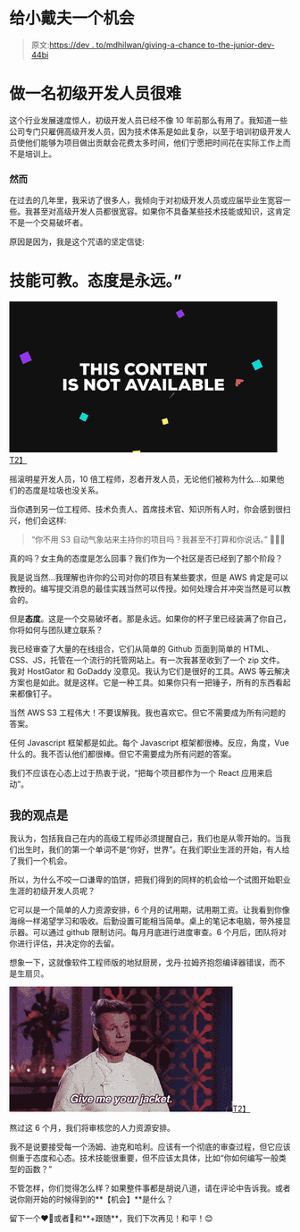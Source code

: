 # 给小戴夫一个机会

> 原文:[https://dev . to/mdhilwan/giving-a-chance to-the-junior-dev-44bi](https://dev.to/mdhilwan/giving-a-chance-to-the-junior-dev-44bi)

# 做一名初级开发人员很难

这个行业发展速度惊人，初级开发人员已经不像 10 年前那么有用了。我知道一些公司专门只雇佣高级开发人员，因为技术体系是如此复杂，以至于培训初级开发人员使他们能够为项目做出贡献会花费太多时间，他们宁愿把时间花在实际工作上而不是培训上。

### [](#however)然而

在过去的几年里，我采访了很多人，我倾向于对初级开发人员或应届毕业生宽容一些。我甚至对高级开发人员都很宽容。如果你不具备某些技术技能或知识，这肯定不是一个交易破坏者。

原因是因为，我是这个咒语的坚定信徒:

# **技能**可教。**态度**是永远。”

[![](img/f4e87fc24c7c0fa77e5fbc4f88221b0c.png)T2】](https://i.giphy.com/media/l2JJHgjz1uaEncXew/giphy.gif)

摇滚明星开发人员，10 倍工程师，忍者开发人员，无论他们被称为什么...如果他们的态度是垃圾也没关系。

当你遇到另一位工程师、技术负责人、首席技术官、知识所有人时，你会感到很扫兴，他们会这样:

> “你不用 S3 自动气象站来主持你的项目吗？我甚至不打算和你说话。”
> 🤦🏼‍♂️

真的吗？女主角的态度是怎么回事？我们作为一个社区是否已经到了那个阶段？

我是说当然...我理解也许你的公司对你的项目有某些要求，但是 AWS 肯定是可以教授的。编写提交消息的最佳实践当然可以传授。如何处理合并冲突当然是可以教会的。

但是**态度**。这是一个交易破坏者。那是永远。如果你的杯子里已经装满了你自己，你将如何与团队建立联系？

我已经审查了大量的在线组合，它们从简单的 Github 页面到简单的 HTML、CSS、JS，托管在一个流行的托管网站上。有一次我甚至收到了一个 zip 文件。我对 HostGator 和 GoDaddy 没意见。我认为它们是很好的工具。AWS 等云解决方案也是如此。就是这样。它是一种工具。如果你只有一把锤子，所有的东西看起来都像钉子。

当然 AWS S3 工程伟大！不要误解我。我也喜欢它。但它不需要成为所有问题的答案。

任何 Javascript 框架都是如此。每个 Javascript 框架都很棒。反应，角度，Vue 什么的。我不否认他们都很棒。但它不需要成为所有问题的答案。

我们不应该在心态上过于热衷于说，“把每个项目都作为一个 React 应用来启动”。

## [](#my-point-is)我的观点是

我认为，包括我自己在内的高级工程师必须提醒自己，我们也是从零开始的。当我们出生时，我们的第一个单词不是“你好，世界”。在我们职业生涯的开始，有人给了我们一个机会。

所以，为什么不咬一口谦卑的馅饼，把我们得到的同样的机会给一个试图开始职业生涯的初级开发人员呢？

它可以是一个简单的人力资源安排，6 个月的试用期，试用期工资。让我看到你像海绵一样渴望学习和吸收。后勤设置可能相当简单。桌上的笔记本电脑，带外接显示器。可以通过 github 限制访问。每月月底进行进度审查。6 个月后，团队将对你进行评估，并决定你的去留。

想象一下，这就像软件工程师版的地狱厨房，戈丹·拉姆齐抱怨编译器错误，而不是生扇贝。

[![](img/6f939853f4f6c483256153040f68de61.png)T2】](https://i.giphy.com/media/3oz8xTWROpGjQ68SZ2/giphy-downsized.gif)

熬过这 6 个月，我们将审核您的人力资源安排。

我不是说要接受每一个汤姆、迪克和哈利。应该有一个彻底的审查过程，但它应该侧重于态度和心态。技术技能很重要，但不应该太具体，比如“你如何编写一般类型的函数？”

不管怎样，你们觉得怎么样？如果整件事都是胡说八道，请在评论中告诉我。或者说你刚开始的时候得到的**【机会】**是什么？

留下一个♥️🦄或者🔖和**+跟随**，我们下次再见！和平！😊